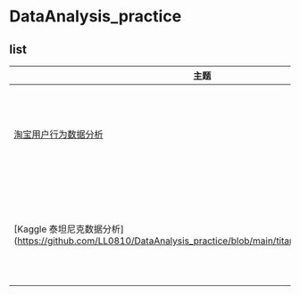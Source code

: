 # DataAnalysis_practice

## list

| 主题 | 介绍  |
| ------------ | ------------ |
| [淘宝用户行为数据分析](https://github.com/LL0810/DataAnalysis_practice/blob/main/%E6%B7%98%E5%AE%9D%E7%94%A8%E6%88%B7%E8%A1%8C%E4%B8%BA%E6%95%B0%E6%8D%AE%E5%88%86%E6%9E%90.ipynb)       |   清洗 pandas  + 分析 pandas + 可视化 (matplotlib + pyecharts) |
| [Kaggle 泰坦尼克数据分析](https://github.com/LL0810/DataAnalysis_practice/blob/main/titanic/Titanic%20v2.ipynb       |   数据处理分析 pandas + 可视化 (matplotlib + seaborn) + 建模 sklearn|
